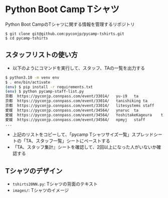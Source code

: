# Python Boot Camp Tシャツ

Python Boot CampのTシャツに関する情報を管理するリポジトリ

```
$ git clone git@github.com:pyconjp/pycamp-tshirts.git
$ cd pycamp-tshirts
```

## スタッフリストの使い方

* 以下のようにコマンドを実行して、スタッフ、TAの一覧を出力する

```bash
$ python3.10 -m venv env
$ . env/bin/activate
(env) $ pip install -r requirements.txt
(env) $ python pycamp-staff-list.py
京都	https://pyconjp.connpass.com/event/33014/	yu-i9	ta
京都	https://pyconjp.connpass.com/event/33014/	tanishiking	ta
京都	https://pyconjp.connpass.com/event/33014/	litesystems	staff
愛媛	https://pyconjp.connpass.com/event/34564/	ynaruc	ta
愛媛	https://pyconjp.connpass.com/event/34564/	YoshitakeKageura	ta
愛媛	https://pyconjp.connpass.com/event/34564/	npmyj	staff
...
```

* 上記のリストをコピーして、「pycamp Tシャツサイズ一覧」スプレッドシートの「TA、スタッフ一覧」シートにペーストする
* 「TA、スタッフ集計』シートを確認して、2回以上になった人がいないか確認する

## Tシャツのデザイン

* `tshirts20NN.py`: Tシャツの背面のテキスト
* `images/`: Tシャツのイメージ
